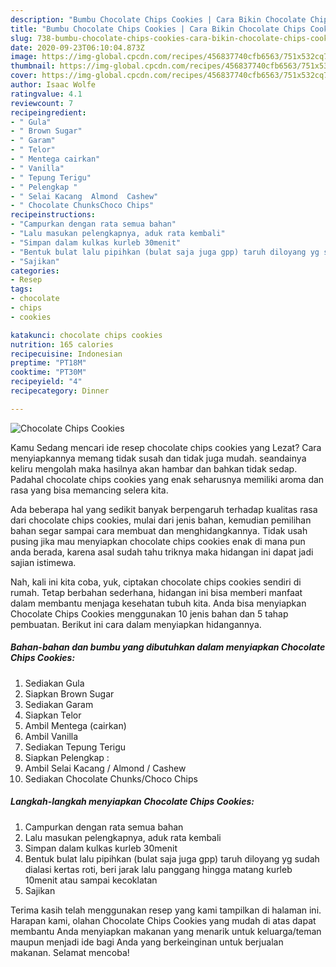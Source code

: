 ```yaml
---
description: "Bumbu Chocolate Chips Cookies | Cara Bikin Chocolate Chips Cookies Yang Lezat"
title: "Bumbu Chocolate Chips Cookies | Cara Bikin Chocolate Chips Cookies Yang Lezat"
slug: 738-bumbu-chocolate-chips-cookies-cara-bikin-chocolate-chips-cookies-yang-lezat
date: 2020-09-23T06:10:04.873Z
image: https://img-global.cpcdn.com/recipes/456837740cfb6563/751x532cq70/chocolate-chips-cookies-foto-resep-utama.jpg
thumbnail: https://img-global.cpcdn.com/recipes/456837740cfb6563/751x532cq70/chocolate-chips-cookies-foto-resep-utama.jpg
cover: https://img-global.cpcdn.com/recipes/456837740cfb6563/751x532cq70/chocolate-chips-cookies-foto-resep-utama.jpg
author: Isaac Wolfe
ratingvalue: 4.1
reviewcount: 7
recipeingredient:
- " Gula"
- " Brown Sugar"
- " Garam"
- " Telor"
- " Mentega cairkan"
- " Vanilla"
- " Tepung Terigu"
- " Pelengkap "
- " Selai Kacang  Almond  Cashew"
- " Chocolate ChunksChoco Chips"
recipeinstructions:
- "Campurkan dengan rata semua bahan"
- "Lalu masukan pelengkapnya, aduk rata kembali"
- "Simpan dalam kulkas kurleb 30menit"
- "Bentuk bulat lalu pipihkan (bulat saja juga gpp) taruh diloyang yg sudah dialasi kertas roti, beri jarak lalu panggang hingga matang kurleb 10menit atau sampai kecoklatan"
- "Sajikan"
categories:
- Resep
tags:
- chocolate
- chips
- cookies

katakunci: chocolate chips cookies 
nutrition: 165 calories
recipecuisine: Indonesian
preptime: "PT18M"
cooktime: "PT30M"
recipeyield: "4"
recipecategory: Dinner

---
```



![Chocolate Chips Cookies](https://img-global.cpcdn.com/recipes/456837740cfb6563/751x532cq70/chocolate-chips-cookies-foto-resep-utama.jpg)

Kamu Sedang mencari ide resep chocolate chips cookies yang Lezat? Cara menyiapkannya memang tidak susah dan tidak juga mudah. seandainya keliru mengolah maka hasilnya akan hambar dan bahkan tidak sedap. Padahal chocolate chips cookies yang enak seharusnya memiliki aroma dan rasa yang bisa memancing selera kita.



Ada beberapa hal yang sedikit banyak berpengaruh terhadap kualitas rasa dari chocolate chips cookies, mulai dari jenis bahan, kemudian pemilihan bahan segar sampai cara membuat dan menghidangkannya. Tidak usah pusing jika mau menyiapkan chocolate chips cookies enak di mana pun anda berada, karena asal sudah tahu triknya maka hidangan ini dapat jadi sajian istimewa.


Nah, kali ini kita coba, yuk, ciptakan chocolate chips cookies sendiri di rumah. Tetap berbahan sederhana, hidangan ini bisa memberi manfaat dalam membantu menjaga kesehatan tubuh kita. Anda bisa menyiapkan Chocolate Chips Cookies menggunakan 10 jenis bahan dan 5 tahap pembuatan. Berikut ini cara dalam menyiapkan hidangannya.

<!--inarticleads1-->

##### Bahan-bahan dan bumbu yang dibutuhkan dalam menyiapkan Chocolate Chips Cookies:

1. Sediakan  Gula
1. Siapkan  Brown Sugar
1. Sediakan  Garam
1. Siapkan  Telor
1. Ambil  Mentega (cairkan)
1. Ambil  Vanilla
1. Sediakan  Tepung Terigu
1. Siapkan  Pelengkap :
1. Ambil  Selai Kacang / Almond / Cashew
1. Sediakan  Chocolate Chunks/Choco Chips




<!--inarticleads2-->

##### Langkah-langkah menyiapkan Chocolate Chips Cookies:

1. Campurkan dengan rata semua bahan
1. Lalu masukan pelengkapnya, aduk rata kembali
1. Simpan dalam kulkas kurleb 30menit
1. Bentuk bulat lalu pipihkan (bulat saja juga gpp) taruh diloyang yg sudah dialasi kertas roti, beri jarak lalu panggang hingga matang kurleb 10menit atau sampai kecoklatan
1. Sajikan




Terima kasih telah menggunakan resep yang kami tampilkan di halaman ini. Harapan kami, olahan Chocolate Chips Cookies yang mudah di atas dapat membantu Anda menyiapkan makanan yang menarik untuk keluarga/teman maupun menjadi ide bagi Anda yang berkeinginan untuk berjualan makanan. Selamat mencoba!

